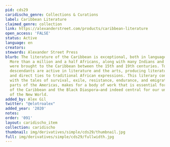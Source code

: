 ```yaml
---
pid: cds29
caridischo_genre: Collections & Curations
label: Caribbean Literature
claimed_genre: collection
link: https://alexanderstreet.com/products/caribbean-literature
open_access: 'FALSE'
status: Active
language: en
creators: 
stewards: Alexander Street Press
blurb: The literature of the Caribbean is exceptional, both in language and subject.
  More than a million and a half Africans, along with many Indians and South Asians,
  were brought to the Caribbean between the 15th and 19th centuries. Today, their
  descendants are active in literature and the arts, producing literature with strong
  and direct ties to traditional African expressions. This literary connection, combined
  with the tales of survival, exile, resistance, endurance, and emigration to other
  parts of the Americas, makes for a body of work that is essential for the study
  of the Caribbean and the Black Diaspora—and indeed central for our understanding
  of the New World.
added_by: Alex Gil
twitter: "@elotroalex"
added_year: '2020'
notes: 
order: '091'
layout: caridischo_item
collection: caridischo
thumbnail: img/derivatives/simple/cds29/thumbnail.jpg
full: img/derivatives/simple/cds29/fullwidth.jpg
---
```

